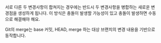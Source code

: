 서로 다른 두 변경사항이 합쳐지는 경우에는 반드시 두 변경사항을 병합하는 새로운 변경점을 생성하게 됩니다.
이 방식은 충돌이 발생할 가능성이 있고 충돌이 발생하면 수동으로 해결해야 해요.

Git의 merge는 base 커밋, HEAD, merge 하는 대상 브랜치의 변경 내용을 기반으로 동작합니다.
